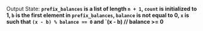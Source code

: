 Output State: **`prefix_balances` is a list of length `n + 1`, `count` is initialized to 1, `b` is the first element in `prefix_balances`, `balance` is not equal to 0, `x` is such that `(x - b) % balance == 0` and `(x - b) // balance >= 0**